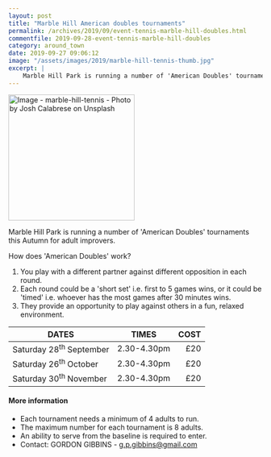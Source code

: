 ```yaml
---
layout: post
title: "Marble Hill American doubles tournaments"
permalink: /archives/2019/09/event-tennis-marble-hill-doubles.html
commentfile: 2019-09-28-event-tennis-marble-hill-doubles
category: around_town
date: 2019-09-27 09:06:12
image: "/assets/images/2019/marble-hill-tennis-thumb.jpg"
excerpt: |
    Marble Hill Park is running a number of 'American Doubles' tournaments this Autumn for adult improvers.
---
```

<a href="/assets/images/2019/marble-hill-tennis.jpg" title="Click for a larger image"><img src="/assets/images/2019/marble-hill-tennis-thumb.jpg" width="250" alt="Image - marble-hill-tennis - Photo by Josh Calabrese on Unsplash"  class="photo right"/></a>

Marble Hill Park is running a number of 'American Doubles' tournaments this Autumn for adult improvers.

How does 'American Doubles' work?

1. You play with a different partner against different opposition in each round.
1. Each round could be a 'short set' i.e. first to 5 games wins, or it could be 'timed'
i.e. whoever has the most games after 30 minutes wins.
1. They provide an opportunity to play against others in a fun, relaxed environment.

| DATES                              | TIMES       |      COST |
| ---------------------------------- | ----------- | ---------:|
| Saturday 28<sup>th</sup> September | 2.30-4.30pm | &pound;20 |
| Saturday 26<sup>th</sup> October   | 2.30-4.30pm | &pound;20 |
| Saturday 30<sup>th</sup> November  | 2.30-4.30pm | &pound;20 |

#### More information

- Each tournament needs a minimum of 4 adults to run.
- The maximum number for each tournament is 8 adults.
- An ability to serve from the baseline is required to enter.
- Contact: GORDON GIBBINS -  [g.p.gibbins@gmail.com](mailto:g.p.gibbins@gmail.com)
